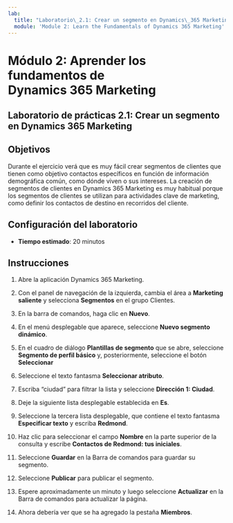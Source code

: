 ```yaml
---
lab:
  title: "Laboratorio\_2.1: Crear un segmento en Dynamics\_365 Marketing"
  module: 'Module 2: Learn the Fundamentals of Dynamics 365 Marketing'
---
```


<a name="module-2-learn-the-fundamentals-of-dynamics-365-marketing"></a>Módulo 2: Aprender los fundamentos de Dynamics 365 Marketing
========================

## <a name="practice-lab-21---create-a-segment-in-dynamics-365-marketing"></a>Laboratorio de prácticas 2.1: Crear un segmento en Dynamics 365 Marketing

## <a name="objectives"></a>Objetivos

Durante el ejercicio verá que es muy fácil crear segmentos de clientes que tienen como objetivo contactos específicos en función de información demográfica común, como dónde viven o sus intereses. La creación de segmentos de clientes en Dynamics 365 Marketing es muy habitual porque los segmentos de clientes se utilizan para actividades clave de marketing, como definir los contactos de destino en recorridos del cliente.

## <a name="lab-setup"></a>Configuración del laboratorio

  - **Tiempo estimado**: 20 minutos

## <a name="instructions"></a>Instrucciones


1. Abre la aplicación Dynamics 365 Marketing. 

2. Con el panel de navegación de la izquierda, cambia el área a **Marketing saliente** y selecciona **Segmentos** en el grupo Clientes.

3. En la barra de comandos, haga clic en **Nuevo**.

4. En el menú desplegable que aparece, seleccione **Nuevo segmento dinámico**.

5. En el cuadro de diálogo **Plantillas de segmento** que se abre, seleccione **Segmento de perfil básico** y, posteriormente, seleccione el botón **Seleccionar**

6. Seleccione el texto fantasma **Seleccionar atributo**.

7. Escriba “ciudad” para filtrar la lista y seleccione **Dirección 1: Ciudad**.

8. Deje la siguiente lista desplegable establecida en **Es**. 

9. Seleccione la tercera lista desplegable, que contiene el texto fantasma **Especificar texto** y escriba **Redmond**.

10. Haz clic para seleccionar el campo **Nombre** en la parte superior de la consulta y escribe **Contactos de Redmond: tus iniciales**.

11. Seleccione **Guardar** en la Barra de comandos para guardar su segmento.

12. Seleccione **Publicar** para publicar el segmento.

13. Espere aproximadamente un minuto y luego seleccione **Actualizar** en la Barra de comandos para actualizar la página. 

14. Ahora debería ver que se ha agregado la pestaña **Miembros**. 
